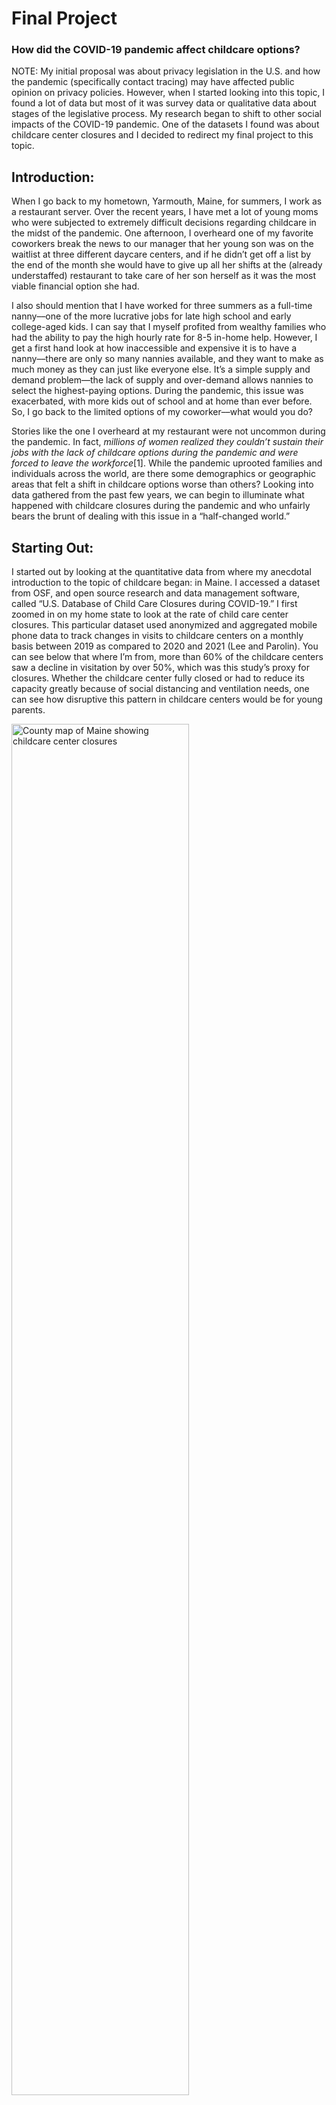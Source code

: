 # Final Project
### How did the COVID-19 pandemic affect childcare options? 

NOTE: My initial proposal was about privacy legislation in the U.S. and how the pandemic (specifically contact tracing) may have affected public opinion on privacy policies. However, when I started looking into this topic, I found a lot of data but most of it was survey data or qualitative data about stages of the legislative process. My research began to shift to other social impacts of the COVID-19 pandemic. One of the datasets I found was about childcare center closures and I decided to redirect my final project to this topic.


## Introduction:

When I go back to my hometown, Yarmouth, Maine, for summers, I work as a restaurant server. Over the recent years, I have met a lot of young moms who were subjected to extremely difficult decisions regarding childcare in the midst of the pandemic. One afternoon, I overheard one of my favorite coworkers break the news to our manager that her young son was on the waitlist at three different daycare centers, and if he didn’t get off a list by the end of the month she would have to give up all her shifts at the (already understaffed) restaurant to take care of her son herself as it was the most viable financial option she had. 

I also should mention that I have worked for three summers as a full-time nanny––one of the more lucrative jobs for late high school and early college-aged kids. I can say that I myself profited from wealthy families who had the ability to pay the high hourly rate for 8-5 in-home help. However, I get a first hand look at how inaccessible and expensive it is to have a nanny––there are only so many nannies available, and they want to make as much money as they can just like everyone else. It’s a simple supply and demand problem––the lack of supply and over-demand allows nannies to select the highest-paying options. During the pandemic, this issue was exacerbated, with more kids out of school and at home than ever before. So, I go back to the limited options of my coworker––what would you do?

Stories like the one I overheard at my restaurant were not uncommon during the pandemic. In fact, *millions of women realized they couldn’t sustain their jobs with the lack of childcare options during the pandemic and were forced to leave the workforce*[1]. While the pandemic uprooted families and individuals across the world, are there some demographics or geographic areas that felt a shift in childcare options worse than others? Looking into data gathered from the past few years, we can begin to illuminate what happened with childcare closures during the pandemic and who unfairly bears the brunt of dealing with this issue in a “half-changed world.”

## Starting Out:

I started out by looking at the quantitative data from where my anecdotal introduction to the topic of childcare began: in Maine. I accessed a dataset from OSF, and open source research and data management software, called “U.S. Database of Child Care Closures during COVID-19.” I first zoomed in on my home state to look at the rate of child care center closures. This particular dataset used anonymized and aggregated mobile phone data to track changes in visits to childcare centers on a monthly basis between 2019 as compared to 2020 and 2021 (Lee and Parolin). You can see below that where I’m from, more than 60% of the childcare centers saw a decline in visitation by over 50%, which was this study’s proxy for closures. Whether the childcare center fully closed or had to reduce its capacity greatly because of social distancing and ventilation needs, one can see how disruptive this pattern in childcare centers would be for young parents. 

<img  alt = "County map of Maine showing childcare center closures" src="https://user-images.githubusercontent.com/114178058/206836560-1f2d274a-a133-432f-a1e9-166c808e38d9.png" width=75% height=75%>

## Is this just an issue in Maine? It doesn’t seem that way…

Next, I looked at Lee and Parolin’s data across the entire U.S. to see if this issue was specific to Maine. As can be seen below, a majority of childcare centers across the U.S. saw a mean decrease of between 25-50%––which indicates the probability for a lot of closures across the entire country, not just in one area. 
![us_mean_change_gg](https://user-images.githubusercontent.com/114178058/206836563-eb59cf6e-493d-4934-9860-72b764dc537d.png)
## When did all of these closures begin?
Let's look at a timeline of 2020. 
![closures_by_month_gg](https://user-images.githubusercontent.com/114178058/206836573-c6c14daa-f2b7-466e-8d99-b0a896cdfbd8.png)
From the same dataset, we can look at the timeline of closures. At the beginning of 2020, childcare centers seem to have just about the same amount of traffic as in the previous year. However, unsurprisingly, in March of 2020, centers appear to begin to close. By April, over an astonishing 30% of all childcare centers see less than 50% of the visitation that they did in the previous April. This indicates that around *a third* of all childcare centers have become inaccessible or much less accessible to families in need.
### One of the states we can see with one of the highest mean change rates is California. Let’s take a deeper look at California.
<img  alt = "County map of California showing childcare center closures" src="https://user-images.githubusercontent.com/114178058/206836564-ee1c748f-a293-45f0-98f0-43685582e0b5.png" width=40% height=40%>
<img  alt = "County map of California showing poverty rates" src="https://user-images.githubusercontent.com/114178058/206836635-ae5d5f37-27ea-4ba8-af0b-46c81cc35059.png" width=40% height=40%>
Looking at the overall scale and shading of the California county map, it is apparent that in the majority of California’s counties, 75% of schools were closed or majorly cut their enrollment. Does the closure rate vary in areas that have lower socioeconomic status? We can contemplate this question by giving a look at the second map here that shows the percentage of the total population of each county that lives below the federal poverty line, according to the USDA Economic Research Service (USDA). As shown in the maps, closures affected *all* areas, despite poverty status. There does not appear to be a very strong correlation here, which shows how the pandemic really affected *all* people. However, people with lower socioeconomic status had drastically fewer options than more privileged families. 

More privileged families had the ability to shift their career to a remote option and work from home to take part-time care over their children. For example, an occupational therapist PBS interviewed was able to switch up his gig for teaching an online class and found that taking a slight pay cut switching to an online position and caring for the baby at home was more financially sensible than paying for the $2,500 monthly cost of infant care (PBS).

# How much do low-income families have to spend on childcare?


Below is a graph of the top 10 countries where minimum-wage earning couples spend the highest percent of their household income on childcare. Here we can see that in the U.S., the third highest, minimum-wage earning couples spend **27% of their family income on child care.**

![childcare_cost_gg](https://user-images.githubusercontent.com/114178058/206836579-3f904386-b8d2-4cc9-9045-440028b29ed5.png)

To make matters worse, kids were not able to get their vaccinations at the same time as the rest of the population, which added to the emotional strain of the pandemic. Without vaccinations, kids had to quarantine more frequently and for longer periods of time than the CDC allowed vaccinated people to. One study published in Frontiers of Psychology stated that “Quarantine's impact on children's behavioral and emotional problems is mediated by parent's individual and dyadic stress, with a stronger effect from the latter” (Frontier). 

![vax_by_age_gg](https://user-images.githubusercontent.com/114178058/206836582-589557c5-b0cc-41a6-b726-ca4159469b39.png)

Overall, childcare closures during the pandemic appear to be a widespread, financially and emotionally damaging issue. These statistics coupled with personal anecdotes demonstrate that there may be deeper issues with the childcare industry in the U.S. as a whole. Continued data from the pandemic about childcare options, pay rates for nannies versus daycare workers, and further emotional analysis will likely be available soon, and will be important to analyze for the wellbeing of the youth of our country. This blog here only scratches the surface of the dimensional issue, and begins to give exigence for changes in the availability of childcare options.

Sources Cited:  

[1] Kelley Griffin, Kevin Frazzini. “Wake-up Call for Child Care as Pandemic Exposes Troubled System.” National Conference of State Legislatures, NCSL, https://www.ncsl.org/research/education/wake-up-call-for-child-care-as-pandemic-exposes-troubled-system-magazine2022.aspx. 


OSF
Lee, Emma K., and Zachary Parolin. (2021). “The Care Burden During COVID-19: A National Database of Child Care Closures in the United States.” OSF Preprints. May 14. osf.io/t5d3q.

